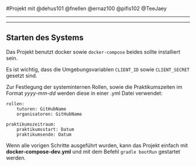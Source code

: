 
#Projekt mit @dehus101 @fnellen @ernaz100 @pifis102 @TeeJaey

---
---
## Starten des Systems

Das Projekt benutzt docker sowie `docker-compose` beides sollte installiert sein.

Es ist wichtig, dass die Umgebungsvariablen `CLIENT_ID` sowie `CLIENT_SECRET` gesetzt sind.

Zur Festlegung der systeminternen Rollen, sowie die Praktikumszeiten im Format *yyyy-mm-dd*
werden diese in einer .yml Datei verwendet:
```
rollen:
    tutoren: GitHubName
    organisatoren: GitHubName

praktikumszeitraum:
    praktikumsstart: Datum
    praktikumsende: Datum
```

Wenn alle vorigen Schritte ausgeführt wurden, kann das Projekt einfach mit 
 **docker-compose-dev.yml** und mit dem Befehl `gradle bootRun` gestartet werden.


